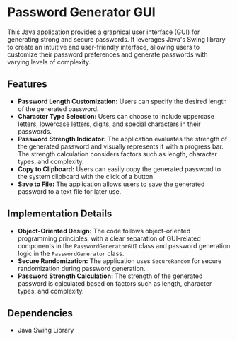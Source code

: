# Password Generator GUI

This Java application provides a graphical user interface (GUI) for generating strong and secure passwords. It leverages Java's Swing library to create an intuitive and user-friendly interface, allowing users to customize their password preferences and generate passwords with varying levels of complexity.

## Features

- **Password Length Customization:** Users can specify the desired length of the generated password.
- **Character Type Selection:** Users can choose to include uppercase letters, lowercase letters, digits, and special characters in their passwords.
- **Password Strength Indicator:** The application evaluates the strength of the generated password and visually represents it with a progress bar. The strength calculation considers factors such as length, character types, and complexity.
- **Copy to Clipboard:** Users can easily copy the generated password to the system clipboard with the click of a button.
- **Save to File:** The application allows users to save the generated password to a text file for later use.

## Implementation Details

- **Object-Oriented Design:** The code follows object-oriented programming principles, with a clear separation of GUI-related components in the `PasswordGeneratorGUI` class and password generation logic in the `PasswordGenerator` class.
- **Secure Randomization:** The application uses `SecureRandom` for secure randomization during password generation.
- **Password Strength Calculation:** The strength of the generated password is calculated based on factors such as length, character types, and complexity.

## Dependencies

- Java Swing Library

